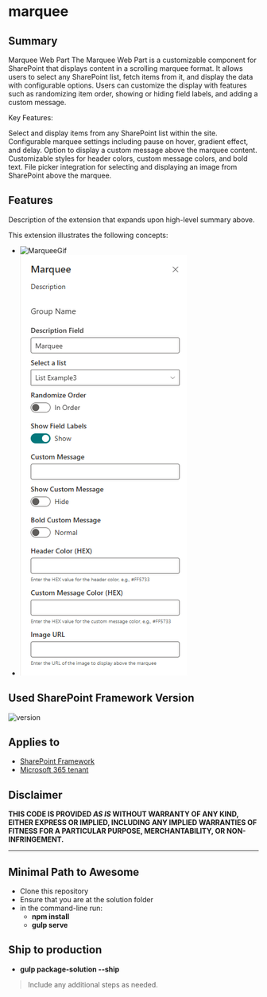 # marquee

## Summary

Marquee Web Part
The Marquee Web Part is a customizable component for SharePoint that displays content in a scrolling marquee format. It allows users to select any SharePoint list, fetch items from it, and display the data with configurable options. Users can customize the display with features such as randomizing item order, showing or hiding field labels, and adding a custom message.

Key Features:

Select and display items from any SharePoint list within the site.
Configurable marquee settings including pause on hover, gradient effect, and delay.
Option to display a custom message above the marquee content.
Customizable styles for header colors, custom message colors, and bold text.
File picker integration for selecting and displaying an image from SharePoint above the marquee.

## Features

Description of the extension that expands upon high-level summary above.

This extension illustrates the following concepts:

- ![MarqueeGif](https://github.com/Christian-TechUCM/SharePointMarquee/blob/main/src/webparts/marquee/assets/Marquee.gif?raw=true)
- ![alt text](https://github.com/Christian-TechUCM/SharePointMarquee/blob/main/src/webparts/marquee/assets/Edit.png?raw=true)


## Used SharePoint Framework Version

![version](https://img.shields.io/badge/version-1.19.0-green.svg)

## Applies to

- [SharePoint Framework](https://aka.ms/spfx)
- [Microsoft 365 tenant](https://docs.microsoft.com/en-us/sharepoint/dev/spfx/set-up-your-developer-tenant)


## Disclaimer

**THIS CODE IS PROVIDED _AS IS_ WITHOUT WARRANTY OF ANY KIND, EITHER EXPRESS OR IMPLIED, INCLUDING ANY IMPLIED WARRANTIES OF FITNESS FOR A PARTICULAR PURPOSE, MERCHANTABILITY, OR NON-INFRINGEMENT.**

---

## Minimal Path to Awesome

- Clone this repository
- Ensure that you are at the solution folder
- in the command-line run:
  - **npm install**
  - **gulp serve**
## Ship to production
  - **gulp package-solution --ship**

> Include any additional steps as needed.

